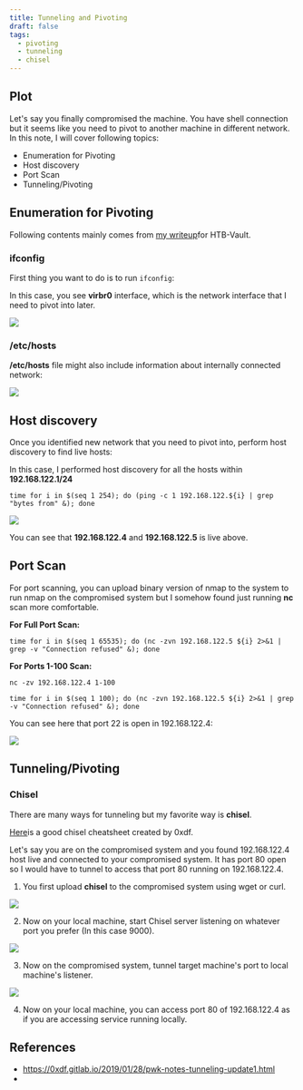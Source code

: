 ```yaml
---
title: Tunneling and Pivoting
draft: false
tags:
  - pivoting
  - tunneling
  - chisel
---
```

## Plot
Let's say you finally compromised the machine. You have shell connection but it seems like you need to pivot to another machine in different network. In this note, I will cover following topics:
- Enumeration for Pivoting
- Host discovery
- Port Scan
- Tunneling/Pivoting

## Enumeration for Pivoting
Following contents mainly comes from [my writeup](https://jadu101.github.io/Hackthebox%F0%9F%93%A6/HTB-Vault#pivoting-daveubuntu-to-davedns)for HTB-Vault.

### ifconfig
First thing you want to do is to run `ifconfig`:

In this case, you see **virbr0** interface, which is the network interface that I need to pivot into later. 

![](https://i.imgur.com/Vf9Xv28.png)

### /etc/hosts
**/etc/hosts** file might also include information about internally connected network:

![](https://i.imgur.com/80R0Y3G.png)


## Host discovery

Once you identified new network that you need to pivot into, perform host discovery to find live hosts:

In this case, I performed host discovery for all the hosts within **192.168.122.1/24**

`time for i in $(seq 1 254); do (ping -c 1 192.168.122.${i} | grep "bytes from" &); done`

![](https://i.imgur.com/rYmyDm5.png)

You can see that **192.168.122.4** and **192.168.122.5** is live above.

## Port Scan
For port scanning, you can upload binary version of nmap to the system to run nmap on the compromised system but I somehow found just running **nc** scan more comfortable.

**For Full Port Scan:**

`time for i in $(seq 1 65535); do (nc -zvn 192.168.122.5 ${i} 2>&1 | grep -v "Connection refused" &); done`

**For Ports 1-100 Scan:**

`nc -zv 192.168.122.4 1-100`

`time for i in $(seq 1 100); do (nc -zvn 192.168.122.5 ${i} 2>&1 | grep -v "Connection refused" &); done`

You can see here that port 22 is open in 192.168.122.4:

![](https://i.imgur.com/hth0q73.png)

## Tunneling/Pivoting
### Chisel
There are many ways for tunneling but my favorite way is **chisel**.

[Here](https://0xdf.gitlab.io/2020/08/10/tunneling-with-chisel-and-ssf-update.html)is a good chisel cheatsheet created by 0xdf. 

Let's say you are on the compromised system and you found 192.168.122.4 host live and connected to your compromised system. It has port 80 open so I would have to tunnel to access that port 80 running on 192.168.122.4.

1. You first upload **chisel** to the compromised system using wget or curl.

![](https://i.imgur.com/bw7gY2r.png)

2. Now on your local machine, start Chisel server listening on whatever port you prefer (In this case 9000).

![](https://i.imgur.com/8uPSoY6.png)

3. Now on the compromised system, tunnel target machine's port to local machine's listener.

![](https://i.imgur.com/cOCJDW7.png)

4. Now on your local machine, you can access port 80 of 192.168.122.4 as if you are accessing service running locally. 

## References
- https://0xdf.gitlab.io/2019/01/28/pwk-notes-tunneling-update1.html
- 